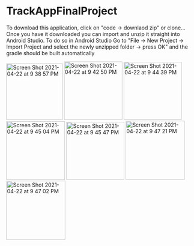 # TrackAppFinalProject
To download this application, click on "code -> downlaod zip" or clone... Once you have it downloaded you can import and unzip it straight into Android Studio. To do so in Android Studio Go to 
"File -> New Project -> Import Project and select the newly unzipped folder -> press OK" and the gradle should be built automatically

<img width="150" alt="Screen Shot 2021-04-22 at 9 38 57 PM" src="https://user-images.githubusercontent.com/82237127/115806352-9f7ad480-a3b4-11eb-9f0a-9c2e26158087.png"> <img width="155" alt="Screen Shot 2021-04-22 at 9 42 50 PM" src="https://user-images.githubusercontent.com/82237127/115806358-a1449800-a3b4-11eb-80f6-ad640b034416.png">
<img width="154" alt="Screen Shot 2021-04-22 at 9 44 39 PM" src="https://user-images.githubusercontent.com/82237127/115806366-a3a6f200-a3b4-11eb-9b97-f35971db4d99.png">
<img width="156" alt="Screen Shot 2021-04-22 at 9 45 04 PM" src="https://user-images.githubusercontent.com/82237127/115806369-a4d81f00-a3b4-11eb-8f6b-38d587726aed.png">
<img width="154" alt="Screen Shot 2021-04-22 at 9 45 47 PM" src="https://user-images.githubusercontent.com/82237127/115806372-a6094c00-a3b4-11eb-9653-407cd86f2a16.png">
<img width="157" alt="Screen Shot 2021-04-22 at 9 47 21 PM" src="https://user-images.githubusercontent.com/82237127/115806376-a86ba600-a3b4-11eb-9ab3-9a567f8887b8.png">
<img width="157" alt="Screen Shot 2021-04-22 at 9 47 02 PM" src="https://user-images.githubusercontent.com/82237127/115806348-9c7fe400-a3b4-11eb-958d-db47be070419.png">

